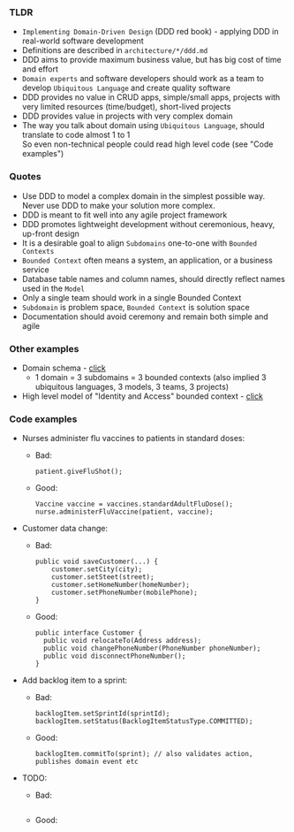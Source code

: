 ### TLDR
* `Implementing Domain-Driven Design` (DDD red book) - applying DDD in real-world software development
* Definitions are described in `architecture/*/ddd.md`
* DDD aims to provide maximum business value, but has big cost of time and effort
* `Domain experts` and software developers should work as a team to develop `Ubiquitous Language` and create quality software
* DDD provides no value in CRUD apps, simple/small apps, projects with very limited resources (time/budget), short-lived projects
* DDD provides value in projects with very complex domain
* The way you talk about domain using `Ubiquitous Language`, should translate to code almost 1 to 1 \
    So even non-technical people could read high level code (see "Code examples")

### Quotes
* Use DDD to model a complex domain in the simplest possible way. Never use DDD to make your solution more complex.
* DDD is meant to fit well into any agile project framework
* DDD promotes lightweight development without ceremonious, heavy, up-front design
* It is a desirable goal to align `Subdomains` one-to-one with `Bounded Contexts`
* `Bounded Context` often means a system, an application, or a business service
* Database table names and column names, should directly reflect names used in the `Model`
* Only a single team should work in a single Bounded Context
* `Subdomain` is problem space, `Bounded Context` is solution space
* Documentation should avoid ceremony and remain both simple and agile

### Other examples
* Domain schema - [click](images/ddd-red-book/domain-schema.png)
  * 1 domain = 3 subdomains = 3 bounded contexts (also implied 3 ubiquitous languages, 3 models, 3 teams, 3 projects)
* High level model of "Identity and Access" bounded context - [click](images/ddd-red-book/bounded-context-model.png)

### Code examples
* Nurses administer flu vaccines to patients in standard doses:
  * Bad:
    ```
    patient.giveFluShot();
    ```
  * Good:
    ```
    Vaccine vaccine = vaccines.standardAdultFluDose();
    nurse.administerFluVaccine(patient, vaccine);
    ```
* Customer data change:
  * Bad:
    ```
    public void saveCustomer(...) {
        customer.setCity(city);
        customer.setSteet(street);
        customer.setHomeNumber(homeNumber);
        customer.setPhoneNumber(mobilePhone);
    }
    ```
  * Good:
    ```
    public interface Customer {
      public void relocateTo(Address address);
      public void changePhoneNumber(PhoneNumber phoneNumber);
      public void disconnectPhoneNumber();
    }
    ```
* Add backlog item to a sprint:
  * Bad:
    ```
    backlogItem.setSprintId(sprintId);
    backlogItem.setStatus(BacklogItemStatusType.COMMITTED);
    ```
  * Good:
    ```
    backlogItem.commitTo(sprint); // also validates action, publishes domain event etc
    ```
  
* TODO:
  * Bad:
    ```
    ```
  * Good:
    ```
    ```
